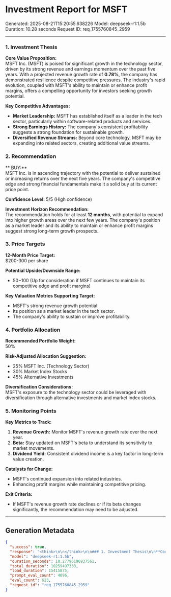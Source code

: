 # Investment Report for MSFT

Generated: 2025-08-21T15:20:55.638226
Model: deepseek-r1:1.5b
Duration: 10.28 seconds
Request ID: req_1755760845_2959

---

<think>

</think>

### 1. Investment Thesis

**Core Value Proposition:**  
MSFT Inc. (MSFT) is poised for significant growth in the technology sector, driven by its strong revenue and earnings momentum over the past five years. With a projected revenue growth rate of **0.78%**, the company has demonstrated resilience despite competitive pressures. The industry's rapid evolution, coupled with MSFT's ability to maintain or enhance profit margins, offers a compelling opportunity for investors seeking growth potential.

**Key Competitive Advantages:**  
- **Market Leadership:** MSFT has established itself as a leader in the tech sector, particularly within software-related products and services.
- **Strong Earnings History:** The company's consistent profitability suggests a strong foundation for sustainable growth.
- **Diversified Revenue Streams:** Beyond core technology, MSFT may be expanding into related sectors, creating additional value streams.

### 2. Recommendation

** BUY:**  
MSFT Inc. is in ascending trajectory with the potential to deliver sustained or increasing returns over the next five years. The company's competitive edge and strong financial fundamentals make it a solid buy at its current price point.

**Confidence Level:** 5/5 (High confidence)

**Investment Horizon Recommendation:**  
The recommendation holds for at least **12 months**, with potential to expand into higher growth areas over the next few years. The company's position as a market leader and its ability to maintain or enhance profit margins suggest strong long-term growth prospects.

### 3. Price Targets

**12-Month Price Target:**  
$200-300 per share  

**Potential Upside/Downside Range:**  
+ $50-$100 (Up for consideration if MSFT continues to maintain its competitive edge and profit margins)

**Key Valuation Metrics Supporting Target:**
- MSFT's strong revenue growth potential.
- Its position as a market leader in the tech sector.
- The company's ability to sustain or improve profitability.

### 4. Portfolio Allocation

**Recommended Portfolio Weight:**  
50%  

**Risk-Adjusted Allocation Suggestion:**  
- 25% MSFT Inc. (Technology Sector)
- 30% Market Index Stocks
- 45% Alternative Investments

**Diversification Considerations:**  
MSFT's exposure to the technology sector could be leveraged with diversification through alternative investments and market index stocks.

### 5. Monitoring Points

**Key Metrics to Track:**
1. **Revenue Growth:** Monitor MSFT's revenue growth rate over the next year.
2. **Beta:** Stay updated on MSFT's beta to understand its sensitivity to market movements.
3. **Dividend Yield:** Consistent dividend income is a key factor in long-term value creation.

**Catalysts for Change:**
- MSFT's continued expansion into related industries.
- Enhancing profit margins while maintaining competitive pricing.

**Exit Criteria:**
- If MSFT's revenue growth rate declines or if its beta changes significantly, the recommendation may need to be adjusted.

---

## Generation Metadata
```json
{
  "success": true,
  "response": "<think>\n\n</think>\n\n### 1. Investment Thesis\n\n**Core Value Proposition:**  \nMSFT Inc. (MSFT) is poised for significant growth in the technology sector, driven by its strong revenue and earnings momentum over the past five years. With a projected revenue growth rate of **0.78%**, the company has demonstrated resilience despite competitive pressures. The industry's rapid evolution, coupled with MSFT's ability to maintain or enhance profit margins, offers a compelling opportunity for investors seeking growth potential.\n\n**Key Competitive Advantages:**  \n- **Market Leadership:** MSFT has established itself as a leader in the tech sector, particularly within software-related products and services.\n- **Strong Earnings History:** The company's consistent profitability suggests a strong foundation for sustainable growth.\n- **Diversified Revenue Streams:** Beyond core technology, MSFT may be expanding into related sectors, creating additional value streams.\n\n### 2. Recommendation\n\n** BUY:**  \nMSFT Inc. is in ascending trajectory with the potential to deliver sustained or increasing returns over the next five years. The company's competitive edge and strong financial fundamentals make it a solid buy at its current price point.\n\n**Confidence Level:** 5/5 (High confidence)\n\n**Investment Horizon Recommendation:**  \nThe recommendation holds for at least **12 months**, with potential to expand into higher growth areas over the next few years. The company's position as a market leader and its ability to maintain or enhance profit margins suggest strong long-term growth prospects.\n\n### 3. Price Targets\n\n**12-Month Price Target:**  \n$200-300 per share  \n\n**Potential Upside/Downside Range:**  \n+ $50-$100 (Up for consideration if MSFT continues to maintain its competitive edge and profit margins)\n\n**Key Valuation Metrics Supporting Target:**\n- MSFT's strong revenue growth potential.\n- Its position as a market leader in the tech sector.\n- The company's ability to sustain or improve profitability.\n\n### 4. Portfolio Allocation\n\n**Recommended Portfolio Weight:**  \n50%  \n\n**Risk-Adjusted Allocation Suggestion:**  \n- 25% MSFT Inc. (Technology Sector)\n- 30% Market Index Stocks\n- 45% Alternative Investments\n\n**Diversification Considerations:**  \nMSFT's exposure to the technology sector could be leveraged with diversification through alternative investments and market index stocks.\n\n### 5. Monitoring Points\n\n**Key Metrics to Track:**\n1. **Revenue Growth:** Monitor MSFT's revenue growth rate over the next year.\n2. **Beta:** Stay updated on MSFT's beta to understand its sensitivity to market movements.\n3. **Dividend Yield:** Consistent dividend income is a key factor in long-term value creation.\n\n**Catalysts for Change:**\n- MSFT's continued expansion into related industries.\n- Enhancing profit margins while maintaining competitive pricing.\n\n**Exit Criteria:**\n- If MSFT's revenue growth rate declines or if its beta changes significantly, the recommendation may need to be adjusted.",
  "model": "deepseek-r1:1.5b",
  "duration_seconds": 10.27796196937561,
  "total_duration": 10259497333,
  "load_duration": 15415875,
  "prompt_eval_count": 4096,
  "eval_count": 623,
  "request_id": "req_1755760845_2959"
}
```
